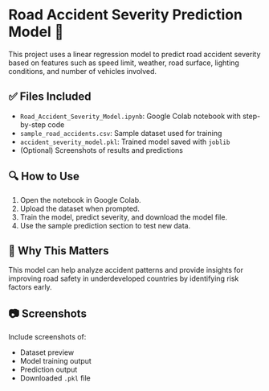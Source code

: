 
# Road Accident Severity Prediction Model 🚦

This project uses a linear regression model to predict road accident severity based on features such as speed limit, weather, road surface, lighting conditions, and number of vehicles involved.

## ✅ Files Included
- `Road_Accident_Severity_Model.ipynb`: Google Colab notebook with step-by-step code
- `sample_road_accidents.csv`: Sample dataset used for training
- `accident_severity_model.pkl`: Trained model saved with `joblib`
- (Optional) Screenshots of results and predictions

## 🔍 How to Use
1. Open the notebook in Google Colab.
2. Upload the dataset when prompted.
3. Train the model, predict severity, and download the model file.
4. Use the sample prediction section to test new data.

## 🧠 Why This Matters
This model can help analyze accident patterns and provide insights for improving road safety in underdeveloped countries by identifying risk factors early.

## 📷 Screenshots
Include screenshots of:
- Dataset preview
- Model training output
- Prediction output
- Downloaded `.pkl` file
